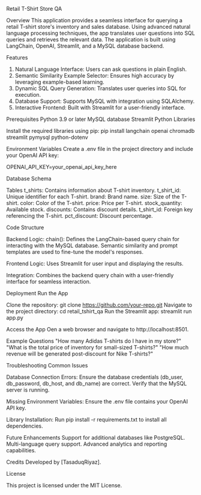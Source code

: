 Retail T-Shirt Store QA

Overview
This application provides a seamless interface for querying a retail T-shirt store's inventory and sales database. Using advanced natural language processing techniques, the app translates user questions into SQL queries and retrieves the relevant data. The application is built using LangChain, OpenAI, Streamlit, and a MySQL database backend.

Features
1) Natural Language Interface: Users can ask questions in plain English.
2) Semantic Similarity Example Selector: Ensures high accuracy by leveraging example-based learning.
3) Dynamic SQL Query Generation: Translates user queries into SQL for execution.
4) Database Support: Supports MySQL with integration using SQLAlchemy.
5) Interactive Frontend: Built with Streamlit for a user-friendly interface.

Prerequisites
Python 3.9 or later
MySQL database
Streamlit
Python Libraries

Install the required libraries using pip:
pip install langchain openai chromadb streamlit pymysql python-dotenv

Environment Variables
Create a .env file in the project directory and include your OpenAI API key:

OPENAI_API_KEY=your_openai_api_key_here

Database Schema

Tables
t_shirts: Contains information about T-shirt inventory.
t_shirt_id: Unique identifier for each T-shirt.
brand: Brand name.
size: Size of the T-shirt.
color: Color of the T-shirt.
price: Price per T-shirt.
stock_quantity: Available stock.
discounts: Contains discount details.
t_shirt_id: Foreign key referencing the T-shirt.
pct_discount: Discount percentage.

Code Structure

Backend Logic:
chain(): Defines the LangChain-based query chain for interacting with the MySQL database.
Semantic similarity and prompt templates are used to fine-tune the model's responses.

Frontend Logic:
Uses Streamlit for user input and displaying the results.

Integration:
Combines the backend query chain with a user-friendly interface for seamless interaction.

Deployment
Run the App

Clone the repository:
git clone https://github.com/your-repo.git
Navigate to the project directory:
cd retail_tshirt_qa
Run the Streamlit app:
streamlit run app.py

Access the App
Oen a web browser and navigate to http://localhost:8501.

Example Questions
"How many Adidas T-shirts do I have in my store?"
"What is the total price of inventory for small-sized T-shirts?"
"How much revenue will be generated post-discount for Nike T-shirts?"

Troubleshooting
Common Issues

Database Connection Errors:
Ensure the database credentials (db_user, db_password, db_host, and db_name) are correct.
Verify that the MySQL server is running.

Missing Environment Variables:
Ensure the .env file contains your OpenAI API key.

Library Installation:
Run pip install -r requirements.txt to install all dependencies.

Future Enhancements
Support for additional databases like PostgreSQL.
Multi-language query support.
Advanced analytics and reporting capabilities.

Credits
Developed by [TasaduqRiyaz].

License

This project is licensed under the MIT License.


